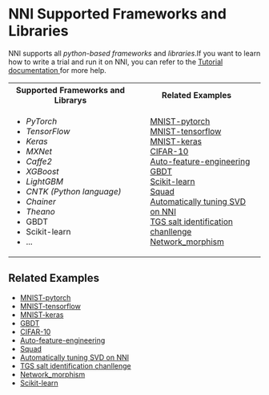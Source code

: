 # NNI Supported Frameworks and Libraries
NNI supports all <i>python-based frameworks</i> and <i>libraries</i>.If you want to learn how to write a trial and run it on NNI, you can refer to the [Tutorial documentation ](TrialExample/Trials.md)for more help.


<table>
  <tr>
    <th width="250"><b>Supported Frameworks and Librarys</b></th>
    <th width="250"><b>Related Examples</b></th>
  </tr>
  <tr>
    <td valign="top"><ul>
        <li><i>PyTorch</li>
        <li>TensorFlow</li>
        <li>Keras</li>
        <li>MXNet</li>
        <li>Caffe2</li>
        <li>XGBoost</li>
        <li>LightGBM</li>
        <li>CNTK (Python language)</li>
        <li>Chainer</li>
        <li>Theano</i></li>
        <li>GBDT</li>
        <li>Scikit-learn</li>
        <li>...</li>
    </ul></td>
    <td valign="top">
    <ul>
    <a href="../../examples/trials/mnist-distributed-pytorch">MNIST-pytorch</a><br/>
    <a href="../../examples/trials/mnist-distributed">MNIST-tensorflow</a><br/>
    <a href="../../examples/trials/mnist-keras">MNIST-keras</a><br/>
    <a href="TrialExample/Cifar10Examples.md">CIFAR-10</a><br/>
    <a href="../../examples/trials/auto-feature-engineering/README.md">Auto-feature-engineering</a><br/>
    <a href="TrialExample/GbdtExample.md">GBDT</a><br/>
    <a href="TrialExample/SklearnExamples.md">Scikit-learn</a><br/>
    <a href="../../examples/trials/ga_squad/README.md">Squad</a><br/>
    <a href="CommunitySharings/RecommendersSvd.md">Automatically tuning SVD on NNI</a><br/>
    <a href="../../examples/trials/kaggle-tgs-salt/README.md">TGS salt identification chanllenge</a><br/>
    <a href="../../examples/trials/network_morphism/README.md">Network_morphism</a><br/>
    </ul></td>
  </tr>
</table>


## Related Examples

* [MNIST-pytorch](../../examples/trials/mnist-distributed-pytorch)
* [MNIST-tensorflow](../../examples/trials/mnist-distributed)
* [MNIST-keras](../../examples/trials/mnist-keras)
* [GBDT](TrialExample/GbdtExample.md)
* [CIFAR-10](TrialExample/Cifar10Examples.md)
* [Auto-feature-engineering](../../examples/trials/auto-feature-engineering/README.md)
* [Squad](../../examples/trials/ga_squad/README.md)
* [Automatically tuning SVD on NNI](CommunitySharings/RecommendersSvd.md)
* [TGS salt identification chanllenge](../../examples/trials/kaggle-tgs-salt/README.md)
* [Network_morphism](../../examples/trials/network_morphism/README.md)
* [Scikit-learn](TrialExample/SklearnExamples.md)





